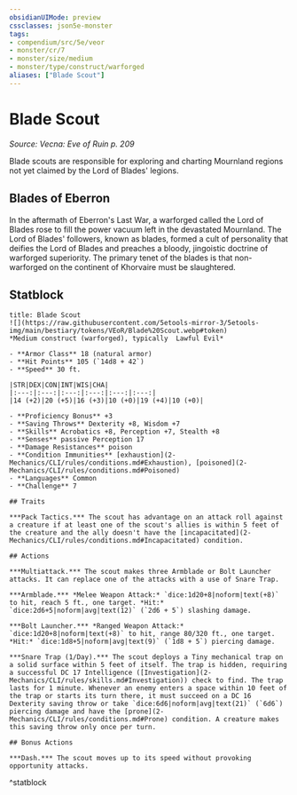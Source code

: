 ```yaml
---
obsidianUIMode: preview
cssclasses: json5e-monster
tags:
- compendium/src/5e/veor
- monster/cr/7
- monster/size/medium
- monster/type/construct/warforged
aliases: ["Blade Scout"]
---
```

# Blade Scout
*Source: Vecna: Eve of Ruin p. 209*  

Blade scouts are responsible for exploring and charting Mournland regions not yet claimed by the Lord of Blades' legions.

## Blades of Eberron

In the aftermath of Eberron's Last War, a warforged called the Lord of Blades rose to fill the power vacuum left in the devastated Mournland. The Lord of Blades' followers, known as blades, formed a cult of personality that deifies the Lord of Blades and preaches a bloody, jingoistic doctrine of warforged superiority. The primary tenet of the blades is that non-warforged on the continent of Khorvaire must be slaughtered.

## Statblock

```ad-statblock
title: Blade Scout
![](https://raw.githubusercontent.com/5etools-mirror-3/5etools-img/main/bestiary/tokens/VEoR/Blade%20Scout.webp#token)
*Medium construct (warforged), typically  Lawful Evil*

- **Armor Class** 18 (natural armor)
- **Hit Points** 105 (`14d8 + 42`)
- **Speed** 30 ft.

|STR|DEX|CON|INT|WIS|CHA|
|:---:|:---:|:---:|:---:|:---:|:---:|
|14 (+2)|20 (+5)|16 (+3)|10 (+0)|19 (+4)|10 (+0)|

- **Proficiency Bonus** +3
- **Saving Throws** Dexterity +8, Wisdom +7
- **Skills** Acrobatics +8, Perception +7, Stealth +8
- **Senses** passive Perception 17
- **Damage Resistances** poison
- **Condition Immunities** [exhaustion](2-Mechanics/CLI/rules/conditions.md#Exhaustion), [poisoned](2-Mechanics/CLI/rules/conditions.md#Poisoned)
- **Languages** Common
- **Challenge** 7

## Traits

***Pack Tactics.*** The scout has advantage on an attack roll against a creature if at least one of the scout's allies is within 5 feet of the creature and the ally doesn't have the [incapacitated](2-Mechanics/CLI/rules/conditions.md#Incapacitated) condition.

## Actions

***Multiattack.*** The scout makes three Armblade or Bolt Launcher attacks. It can replace one of the attacks with a use of Snare Trap.

***Armblade.*** *Melee Weapon Attack:* `dice:1d20+8|noform|text(+8)` to hit, reach 5 ft., one target. *Hit:* `dice:2d6+5|noform|avg|text(12)` (`2d6 + 5`) slashing damage.

***Bolt Launcher.*** *Ranged Weapon Attack:* `dice:1d20+8|noform|text(+8)` to hit, range 80/320 ft., one target. *Hit:* `dice:1d8+5|noform|avg|text(9)` (`1d8 + 5`) piercing damage.

***Snare Trap (1/Day).*** The scout deploys a Tiny mechanical trap on a solid surface within 5 feet of itself. The trap is hidden, requiring a successful DC 17 Intelligence ([Investigation](2-Mechanics/CLI/rules/skills.md#Investigation)) check to find. The trap lasts for 1 minute. Whenever an enemy enters a space within 10 feet of the trap or starts its turn there, it must succeed on a DC 16 Dexterity saving throw or take `dice:6d6|noform|avg|text(21)` (`6d6`) piercing damage and have the [prone](2-Mechanics/CLI/rules/conditions.md#Prone) condition. A creature makes this saving throw only once per turn.

## Bonus Actions

***Dash.*** The scout moves up to its speed without provoking opportunity attacks.
```
^statblock
